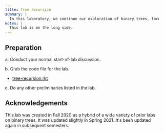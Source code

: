 ```yaml
---
title: Tree recursion
summary: |
  In this laboratory, we continue our exploration of binary trees, focusing on ways to recurse over trees and binary search trees.
notes: |
  This lab is on the long side.
---
```

## Preparation

a. Conduct your normal start-of-lab discussion.

b. Grab the code file for the lab.

* [tree-recursion.rkt](../code/labs/tree-recursion.rkt)

c. Do any other preliminaries listed in the lab.

## Acknowledgements

This lab was created in Fall 2020 as a hybrid of a wide variety of prior labs on binary trees.  It was updated slightly in Spring 2021. It's been updated again in subsequent semesters.
